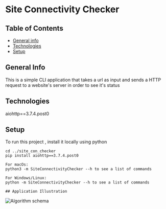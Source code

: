 # Site Connectivity Checker 

## Table of Contents
* [General info](#general-info)
* [Technologies](#technologies)
* [Setup](#setup)

## General Info
This is a simple CLI application that takes a url as input and sends a HTTP request to a website's server in order to see it's status

## Technologies

aiohttp==3.7.4.post0

## Setup
To run this project , install it locally using python
```
cd ../site_con_checker
pip install aiohttp==3.7.4.post0

For macOs:
python3 -m SiteConnectivityChecker --h to see a list of commands

For Windows/Linux:
python -m SiteConnectivityChecker --h to see a list of commands

## Application Illustration
```

![Algorithm schema](site_con_checker/SiteConnectivityChecker/imgs/img.jpg)

